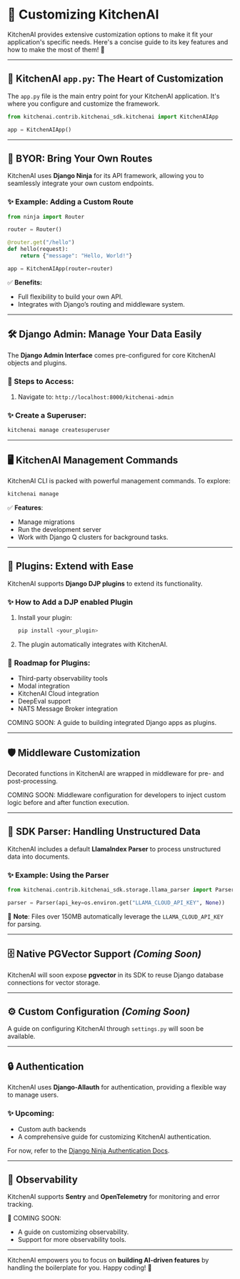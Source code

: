 # 🌟 Customizing KitchenAI

KitchenAI provides extensive customization options to make it fit your application's specific needs. Here's a concise guide to its key features and how to make the most of them! 🚀

---

## 🔧 **KitchenAI `app.py`: The Heart of Customization**

The `app.py` file is the main entry point for your KitchenAI application. It's where you configure and customize the framework.

```python
from kitchenai.contrib.kitchenai_sdk.kitchenai import KitchenAIApp

app = KitchenAIApp()
```

---

## 🔄 **BYOR: Bring Your Own Routes**

KitchenAI uses **Django Ninja** for its API framework, allowing you to seamlessly integrate your own custom endpoints.

### ✨ Example: Adding a Custom Route
```python
from ninja import Router

router = Router()

@router.get("/hello")
def hello(request):
    return {"message": "Hello, World!"}

app = KitchenAIApp(router=router)
```

✅ **Benefits:**
- Full flexibility to build your own API.
- Integrates with Django’s routing and middleware system.

---

## 🛠️ **Django Admin: Manage Your Data Easily**

The **Django Admin Interface** comes pre-configured for core KitchenAI objects and plugins.

### 🔑 Steps to Access:
1. Navigate to: `http://localhost:8000/kitchenai-admin`

### ✨ Create a Superuser:
```bash
kitchenai manage createsuperuser
```

---

## 🖥️ **KitchenAI Management Commands**

KitchenAI CLI is packed with powerful management commands. To explore:
```bash
kitchenai manage
```

✅ **Features**:
- Manage migrations
- Run the development server
- Work with Django Q clusters for background tasks.

---

## 🧩 **Plugins: Extend with Ease**

KitchenAI supports **Django DJP plugins** [](https://djp.readthedocs.io/en/latest/) to extend its functionality.

### ✨ How to Add a DJP enabled Plugin
1. Install your plugin:
   ```bash
   pip install <your_plugin>
   ```
2. The plugin automatically integrates with KitchenAI.

### 🔮 **Roadmap for Plugins**:
- Third-party observability tools
- Modal integration
- KitchenAI Cloud integration
- DeepEval support
- NATS Message Broker integration

COMING SOON: A guide to building integrated Django apps as plugins.

---

## 🛡️ **Middleware Customization**

Decorated functions in KitchenAI are wrapped in middleware for pre- and post-processing. 

COMING SOON: Middleware configuration for developers to inject custom logic before and after function execution.

---

## 📄 **SDK Parser: Handling Unstructured Data**

KitchenAI includes a default **LlamaIndex Parser** to process unstructured data into documents.

### ✨ Example: Using the Parser
```python
from kitchenai.contrib.kitchenai_sdk.storage.llama_parser import Parser

parser = Parser(api_key=os.environ.get("LLAMA_CLOUD_API_KEY", None))
```

📢 **Note**: Files over 150MB automatically leverage the `LLAMA_CLOUD_API_KEY` for parsing.

---

## 🗄️ **Native PGVector Support** *(Coming Soon)*

KitchenAI will soon expose **pgvector** in its SDK to reuse Django database connections for vector storage.

---

## ⚙️ **Custom Configuration** *(Coming Soon)*

A guide on configuring KitchenAI through `settings.py` will soon be available.

---

## 🔒 **Authentication**

KitchenAI uses **Django-Allauth** for authentication, providing a flexible way to manage users.

### ✨ Upcoming:
- Custom auth backends
- A comprehensive guide for customizing KitchenAI authentication.

For now, refer to the [Django Ninja Authentication Docs](https://django-ninja.dev/).

---

## 👀 **Observability**

KitchenAI supports **Sentry** and **OpenTelemetry** for monitoring and error tracking.

🔮 COMING SOON:
- A guide on customizing observability.
- Support for more observability tools.

---

KitchenAI empowers you to focus on **building AI-driven features** by handling the boilerplate for you. Happy coding! 🎉